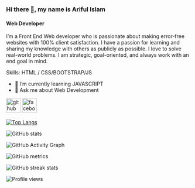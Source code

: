 
### Hi there 👋, my name is Ariful Islam
#### Web Developer

I’m a Front End Web developer who is passionate about making error-free websites with 100% client satisfaction. I have a passion for learning and sharing my knowledge with others as publicly as possible. I love to solve real-world problems. I am strategic, goal-oriented, and always work with an end goal in mind. 

Skills:  HTML / CSS/BOOTSTRAP/JS

- 🌱 I’m currently learning JAVASCRIPT 
- 💬 Ask me about Web Development 


[<img src='https://cdn.jsdelivr.net/npm/simple-icons@3.0.1/icons/github.svg' alt='github' height='40'>](https://github.com/iariful)  [<img src='https://cdn.jsdelivr.net/npm/simple-icons@3.0.1/icons/facebook.svg' alt='facebook' height='40'>](https://www.facebook.com/https://www.facebook.com/profile.php?id=100007513273495)  

[![Top Langs](https://github-readme-stats.vercel.app/api/top-langs/?username=iariful)](https://github.com/anuraghazra/github-readme-stats)

![GitHub stats](https://github-readme-stats.vercel.app/api?username=iariful&show_icons=true)  

![GitHub Activity Graph](https://activity-graph.herokuapp.com/graph?username=iariful)  

![GitHub metrics](https://metrics.lecoq.io/iariful)  

![GitHub streak stats](https://github-readme-streak-stats.herokuapp.com/?user=iariful)  

![Profile views](https://gpvc.arturio.dev/iariful)  
